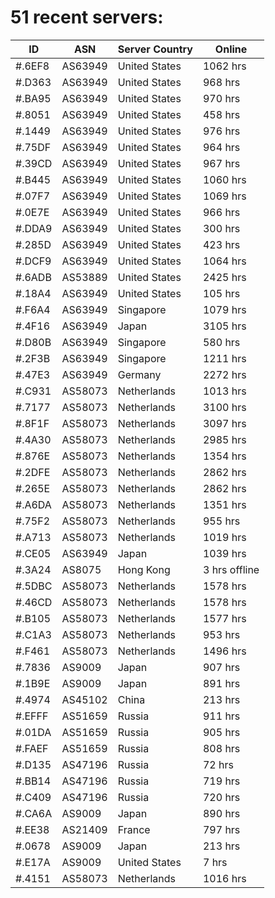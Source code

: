 # 51 recent servers:

| ID | ASN | Server Country | Online |
| ------ | ------ | ------ | ------ |
| #.6EF8 | AS63949 | United States | 1062 hrs |
| #.D363 | AS63949 | United States | 968 hrs |
| #.BA95 | AS63949 | United States | 970 hrs |
| #.8051 | AS63949 | United States | 458 hrs |
| #.1449 | AS63949 | United States | 976 hrs |
| #.75DF | AS63949 | United States | 964 hrs |
| #.39CD | AS63949 | United States | 967 hrs |
| #.B445 | AS63949 | United States | 1060 hrs |
| #.07F7 | AS63949 | United States | 1069 hrs |
| #.0E7E | AS63949 | United States | 966 hrs |
| #.DDA9 | AS63949 | United States | 300 hrs |
| #.285D | AS63949 | United States | 423 hrs |
| #.DCF9 | AS63949 | United States | 1064 hrs |
| #.6ADB | AS53889 | United States | 2425 hrs |
| #.18A4 | AS63949 | United States | 105 hrs |
| #.F6A4 | AS63949 | Singapore | 1079 hrs |
| #.4F16 | AS63949 | Japan | 3105 hrs |
| #.D80B | AS63949 | Singapore | 580 hrs |
| #.2F3B | AS63949 | Singapore | 1211 hrs |
| #.47E3 | AS63949 | Germany | 2272 hrs |
| #.C931 | AS58073 | Netherlands | 1013 hrs |
| #.7177 | AS58073 | Netherlands | 3100 hrs |
| #.8F1F | AS58073 | Netherlands | 3097 hrs |
| #.4A30 | AS58073 | Netherlands | 2985 hrs |
| #.876E | AS58073 | Netherlands | 1354 hrs |
| #.2DFE | AS58073 | Netherlands | 2862 hrs |
| #.265E | AS58073 | Netherlands | 2862 hrs |
| #.A6DA | AS58073 | Netherlands | 1351 hrs |
| #.75F2 | AS58073 | Netherlands | 955 hrs |
| #.A713 | AS58073 | Netherlands | 1019 hrs |
| #.CE05 | AS63949 | Japan | 1039 hrs |
| #.3A24 | AS8075 | Hong Kong | 3 hrs offline |
| #.5DBC | AS58073 | Netherlands | 1578 hrs |
| #.46CD | AS58073 | Netherlands | 1578 hrs |
| #.B105 | AS58073 | Netherlands | 1577 hrs |
| #.C1A3 | AS58073 | Netherlands | 953 hrs |
| #.F461 | AS58073 | Netherlands | 1496 hrs |
| #.7836 | AS9009 | Japan | 907 hrs |
| #.1B9E | AS9009 | Japan | 891 hrs |
| #.4974 | AS45102 | China | 213 hrs |
| #.EFFF | AS51659 | Russia | 911 hrs |
| #.01DA | AS51659 | Russia | 905 hrs |
| #.FAEF | AS51659 | Russia | 808 hrs |
| #.D135 | AS47196 | Russia | 72 hrs |
| #.BB14 | AS47196 | Russia | 719 hrs |
| #.C409 | AS47196 | Russia | 720 hrs |
| #.CA6A | AS9009 | Japan | 890 hrs |
| #.EE38 | AS21409 | France | 797 hrs |
| #.0678 | AS9009 | Japan | 213 hrs |
| #.E17A | AS9009 | United States | 7 hrs |
| #.4151 | AS58073 | Netherlands | 1016 hrs |


